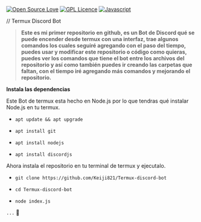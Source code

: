 [![Open Source Love](https://badges.frapsoft.com/os/v2/open-source.svg?v=103)](https://github.com/ellerbrock/open-source-badges/) [![GPL Licence](https://badges.frapsoft.com/os/gpl/gpl.svg?v=103)](https://opensource.org/licenses/GPL-3.0/) [![Javascript](https://badges.frapsoft.com/javascript/code/javascript.svg?v=101)](https://github.com/ellerbrock/javascript-badges/)

// Termux Discord Bot

> __Este es mi primer repositorio en github, es un Bot de Discord qué se puede encender desde termux con una interfaz, trae algunos comandos los cuales seguiré agregando con el paso del tiempo, puedes usar y modificar este repositorio o código como quieras, puedes ver los comandos que tiene el bot entre los archivos del repositorio y así como también puedes ir creando las carpetas que faltan, con el tiempo iré agregando más comandos y mejorando el repositorio.__

**Instala las dependencias**

Este Bot de termux esta hecho en Node.js por lo que tendras qué instalar Node.js en tu termux. 

- `apt update && apt upgrade`

- `apt install git`

- `apt install nodejs`

- `apt install discordjs`

Ahora instala el repositorio en tu terminal de termux y ejecutalo. 

- `git clone https://github.com/Keiji821/Termux-discord-bot`

- `cd Termux-discord-bot`

- `node index.js`



`...`
🍁

